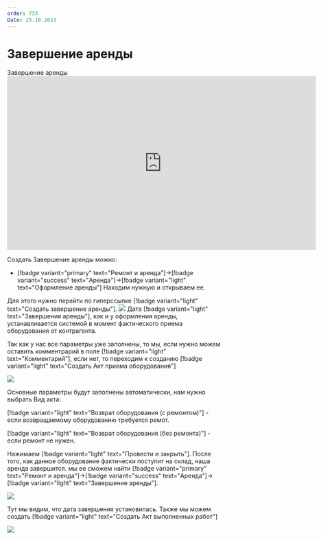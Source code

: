 ```yaml
---
order: 733
Date: 25.10.2023
---
```

# Завершение аренды

Завершение аренды
      <iframe
        width="720"
        height="405"
        src="https://rutube.ru/play/embed/6e069b4d25cf053ba4885ed12d070653"
        frameBorder="0"
        allow="clipboard-write; autoplay"
        allowFullScreen
      ></iframe>
    
Создать Завершение аренды можно:

- [!badge variant="primary" text="Ремонт и аренда"]->[!badge variant="success" text="Аренда"]->[!badge variant="light" text="Оформление аренды"]
Находим нужную и открываем ее. 

Для этого нужно перейти по гиперссылке [!badge variant="light" text="Создать завершение аренды"].
![](\images\аренда\завершение1.jpg)
Дата [!badge variant="light" text="Завершения аренды"], как и у оформления аренды, устанавливается системой в момент фактического приема оборудования от контрагента.

Так как у нас все параметры уже заполнены, то мы, если нужно можем оставить комментрарий в поле [!badge variant="light" text="Комментарий"], если нет, то переходим к созданию [!badge variant="light" text="Создать Акт приема оборудования"]

![](\images\аренда\завершение3.jpg)

Основные параметры будут заполнены автоматически, нам нужно выбрать Вид акта:

[!badge variant="light" text="Возврат оборудования (с ремонтом)"] - если возвращаемому оборудованию требуется ремот.

[!badge variant="light" text="Возврат оборудования (без ремонта)"] - если ремонт не нужен.

Нажимаем [!badge variant="light" text="Провести и закрыть"]. 
После того, как данное оборудование фактически поступит на склад, наша аренда завершится. мы ее сможем найти [!badge variant="primary" text="Ремонт и аренда"]->[!badge variant="success" text="Аренда"]->[!badge variant="light" text="Завершение аренды"].

![](\images\аренда\завершение4.jpg)

Тут мы видим, что дата завершения установилась. 
Также мы можем создать [!badge variant="light" text="Создать Акт выполненных работ"]

![](\images\аренда\завершение5.jpg)

